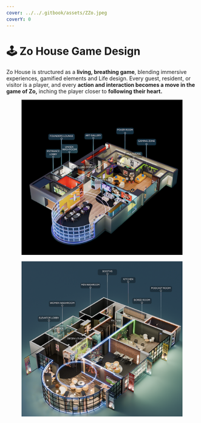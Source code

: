 ```yaml
---
cover: ../../.gitbook/assets/ZZo.jpeg
coverY: 0
---
```


# 🕹️ Zo House Game Design

Zo House is structured as a **living, breathing game**, blending immersive experiences, gamified elements and Life design. Every guest, resident, or visitor is a player, and every **action and interaction becomes a move in the game of Zo,** inching the player closer to **following their heart.**

<div><figure><img src="../../.gitbook/assets/image (20).png" alt=""><figcaption></figcaption></figure> <figure><img src="../../.gitbook/assets/image (19).png" alt=""><figcaption></figcaption></figure></div>
